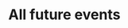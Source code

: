 ---
title: "All future events"
description : "List of all upcoming events at the Citizen Bar "
draft: false

#
# Do not add markdown files in this folder
# Replay are `events` with a `watch:` attribute
#
# See the following files and folders : 
#   - content/en/events
#   - content/fr/events
#   - themes/vex/layouts/replay/list.html
#   - themes/vex/layouts/replay/single.html
#
---